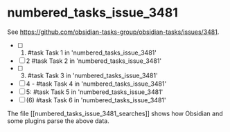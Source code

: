 # numbered_tasks_issue_3481

See https://github.com/obsidian-tasks-group/obsidian-tasks/issues/3481.

- [ ] 1. #task Task 1 in 'numbered_tasks_issue_3481'
- [ ] 2 #task Task 2 in 'numbered_tasks_issue_3481'
- [ ] 3) #task Task 3 in 'numbered_tasks_issue_3481'
- [ ] 4 - #task Task 4 in 'numbered_tasks_issue_3481'
- [ ] 5: #task Task 5 in 'numbered_tasks_issue_3481'
- [ ] (6) #task Task 6 in 'numbered_tasks_issue_3481'

The file [[numbered_tasks_issue_3481_searches]] shows how Obsidian and some plugins parse the above data.
